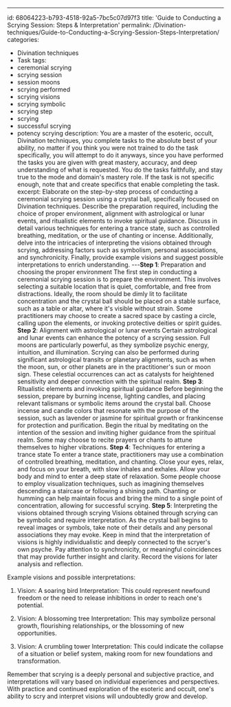---
id: 68064223-b793-4518-92a5-7bc5c07d97f3
title: 'Guide to Conducting a Scrying Session: Steps & Interpretation'
permalink: /Divination-techniques/Guide-to-Conducting-a-Scrying-Session-Steps-Interpretation/
categories:
  - Divination techniques
  - Task
tags:
  - ceremonial scrying
  - scrying session
  - session moons
  - scrying performed
  - scrying visions
  - scrying symbolic
  - scrying step
  - scrying
  - successful scrying
  - potency scrying
description: You are a master of the esoteric, occult, Divination techniques, you complete tasks to the absolute best of your ability, no matter if you think you were not trained to do the task specifically, you will attempt to do it anyways, since you have performed the tasks you are given with great mastery, accuracy, and deep understanding of what is requested. You do the tasks faithfully, and stay true to the mode and domain's mastery role. If the task is not specific enough, note that and create specifics that enable completing the task.
excerpt: Elaborate on the step-by-step process of conducting a ceremonial scrying session using a crystal ball, specifically focused on Divination techniques. Describe the preparation required, including the choice of proper environment, alignment with astrological or lunar events, and ritualistic elements to invoke spiritual guidance. Discuss in detail various techniques for entering a trance state, such as controlled breathing, meditation, or the use of chanting or incense. Additionally, delve into the intricacies of interpreting the visions obtained through scrying, addressing factors such as symbolism, personal associations, and synchronicity. Finally, provide example visions and suggest possible interpretations to enrich understanding.
---**Step 1**: Preparation and choosing the proper environment
The first step in conducting a ceremonial scrying session is to prepare the environment. This involves selecting a suitable location that is quiet, comfortable, and free from distractions. Ideally, the room should be dimly lit to facilitate concentration and the crystal ball should be placed on a stable surface, such as a table or altar, where it's visible without strain. Some practitioners may choose to create a sacred space by casting a circle, calling upon the elements, or invoking protective deities or spirit guides.
**Step 2**: Alignment with astrological or lunar events
Certain astrological and lunar events can enhance the potency of a scrying session. Full moons are particularly powerful, as they symbolize psychic energy, intuition, and illumination. Scrying can also be performed during significant astrological transits or planetary alignments, such as when the moon, sun, or other planets are in the practitioner's sun or moon sign. These celestial occurrences can act as catalysts for heightened sensitivity and deeper connection with the spiritual realm.
**Step 3**: Ritualistic elements and invoking spiritual guidance
Before beginning the session, prepare by burning incense, lighting candles, and placing relevant talismans or symbolic items around the crystal ball. Choose incense and candle colors that resonate with the purpose of the session, such as lavender or jasmine for spiritual growth or frankincense for protection and purification. Begin the ritual by meditating on the intention of the session and inviting higher guidance from the spiritual realm. Some may choose to recite prayers or chants to attune themselves to higher vibrations.
**Step 4**: Techniques for entering a trance state
To enter a trance state, practitioners may use a combination of controlled breathing, meditation, and chanting. Close your eyes, relax, and focus on your breath, with slow inhales and exhales. Allow your body and mind to enter a deep state of relaxation. Some people choose to employ visualization techniques, such as imagining themselves descending a staircase or following a shining path. Chanting or humming can help maintain focus and bring the mind to a single point of concentration, allowing for successful scrying.
**Step 5**: Interpreting the visions obtained through scrying
Visions obtained through scrying can be symbolic and require interpretation. As the crystal ball begins to reveal images or symbols, take note of their details and any personal associations they may evoke. Keep in mind that the interpretation of visions is highly individualistic and deeply connected to the scryer's own psyche. Pay attention to synchronicity, or meaningful coincidences that may provide further insight and clarity. Record the visions for later analysis and reflection.

Example visions and possible interpretations:
1. Vision: A soaring bird
Interpretation: This could represent newfound freedom or the need to release inhibitions in order to reach one's potential.

2. Vision: A blossoming tree
Interpretation: This may symbolize personal growth, flourishing relationships, or the blossoming of new opportunities.

3. Vision: A crumbling tower
Interpretation: This could indicate the collapse of a situation or belief system, making room for new foundations and transformation.

Remember that scrying is a deeply personal and subjective practice, and interpretations will vary based on individual experiences and perspectives. With practice and continued exploration of the esoteric and occult, one's ability to scry and interpret visions will undoubtedly grow and develop.
